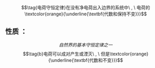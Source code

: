 $$\tag{电荷守恒定律}在没有净电荷出入边界的系统中\ , \ 电荷的\textcolor{orange}{\underline{\textbf{代数和保持不变}}}$$
## 性质 ：
$$\tag{a} 自然界的基本守恒定律之一$$
$$\tag{b}电荷可以成对产生或湮灭\ , \ 但是\textcolor{orange}{\underline{\textbf{代数和不变}}}$$